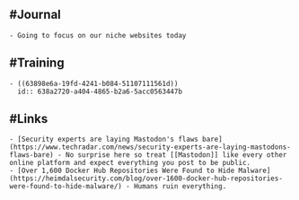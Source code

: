 ## #Journal
	- Going to focus on our niche websites today
## #Training
	- ((63898e6a-19fd-4241-b084-51107111561d))
	  id:: 638a2720-a404-4865-b2a6-5acc0563447b
## #Links
	- [Security experts are laying Mastodon's flaws bare](https://www.techradar.com/news/security-experts-are-laying-mastodons-flaws-bare) - No surprise here so treat [[Mastodon]] like every other online platform and expect everything you post to be public.
	- [Over 1,600 Docker Hub Repositories Were Found to Hide Malware](https://heimdalsecurity.com/blog/over-1600-docker-hub-repositories-were-found-to-hide-malware/) - Humans ruin everything.